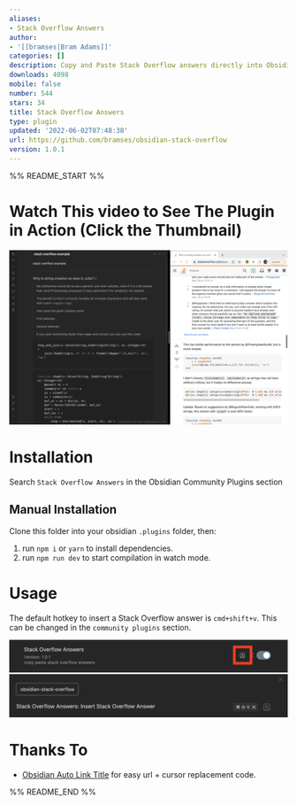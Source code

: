 ```yaml
---
aliases:
- Stack Overflow Answers
author:
- '[[bramses|Bram Adams]]'
categories: []
description: Copy and Paste Stack Overflow answers directly into Obsidian.
downloads: 4098
mobile: false
number: 544
stars: 34
title: Stack Overflow Answers
type: plugin
updated: '2022-06-02T07:48:38'
url: https://github.com/bramses/obsidian-stack-overflow
version: 1.0.1
---
```


%% README_START %%

# Watch This video to See The Plugin in Action (Click the Thumbnail)

[![thumbnail](https://raw.githubusercontent.com/bramses/obsidian-stack-overflow/HEAD/thumbnail.png)](https://www.youtube.com/watch?v=UMcmQHi9wsw&ab_channel=BramAdams)

# Installation

Search `Stack Overflow Answers` in the Obsidian Community Plugins section

## Manual Installation

Clone this folder into your obsidian `.plugins` folder, then:

1) run `npm i` or `yarn` to install dependencies.
2) run `npm run dev` to start compilation in watch mode.

# Usage

The default hotkey to insert a Stack Overflow answer is `cmd+shift+v`. This can be changed in the `community plugins` section.

![settings 1](https://raw.githubusercontent.com/bramses/obsidian-stack-overflow/HEAD/community-plugin-1.png)
![settings 2](https://raw.githubusercontent.com/bramses/obsidian-stack-overflow/HEAD/community-plugin-2.png)


# Thanks To

- [Obsidian Auto Link Title](https://github.com/zolrath/obsidian-auto-link-title) for easy url + cursor replacement code.

%% README_END %%